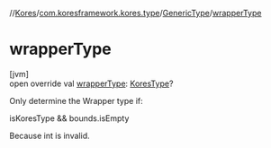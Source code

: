 //[Kores](../../../index.md)/[com.koresframework.kores.type](../index.md)/[GenericType](index.md)/[wrapperType](wrapper-type.md)

# wrapperType

[jvm]\
open override val [wrapperType](wrapper-type.md): [KoresType](../-kores-type/index.md)?

Only determine the Wrapper type if:

isKoresType && bounds.isEmpty

Because int<T> is invalid.
